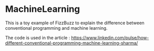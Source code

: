 # MachineLearning

This is a toy example of FizzBuzz to explain the difference between conventional programming and machine learning. 

The code is used in the article : 
https://www.linkedin.com/pulse/how-different-conventional-programming-machine-learning-sharma/

